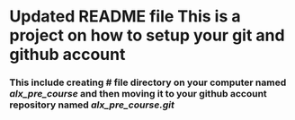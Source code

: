 ﻿# Updated README file This is a project on how to setup your git and github account
### This include creating # file directory on your computer named *alx_pre_course* and then moving it to your github account repository named *alx_pre_course.git*
